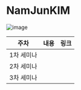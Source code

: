 # NamJunKIM

![image](https://user-images.githubusercontent.com/69416561/192341876-70d1c3aa-64f5-4036-acee-fa1c25eeebd0.png)

|주차|내용|링크|
|------|---|---|
|1차 세미나|||
|2차 세미나|||
|3차 세미나|||

